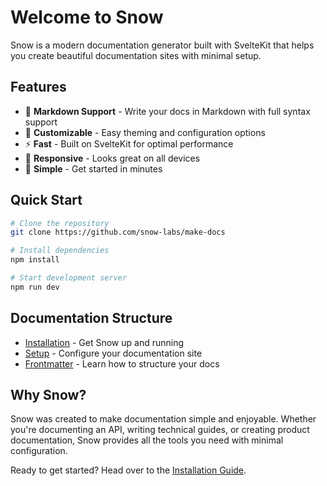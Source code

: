 # Welcome to Snow

Snow is a modern documentation generator built with SvelteKit that helps you create beautiful documentation sites with minimal setup.

## Features

- 📝 **Markdown Support** - Write your docs in Markdown with full syntax support
- 🎨 **Customizable** - Easy theming and configuration options
- ⚡ **Fast** - Built on SvelteKit for optimal performance
- 📱 **Responsive** - Looks great on all devices
- 🎯 **Simple** - Get started in minutes

## Quick Start

```bash
# Clone the repository
git clone https://github.com/snow-labs/make-docs

# Install dependencies
npm install

# Start development server
npm run dev
```

## Documentation Structure

- [Installation](./installation) - Get Snow up and running
- [Setup](./setup) - Configure your documentation site
- [Frontmatter](./frontmatter) - Learn how to structure your docs

## Why Snow?

Snow was created to make documentation simple and enjoyable. Whether you're documenting an API, writing technical guides, or creating product documentation, Snow provides all the tools you need with minimal configuration.

Ready to get started? Head over to the [Installation Guide](./installation).

